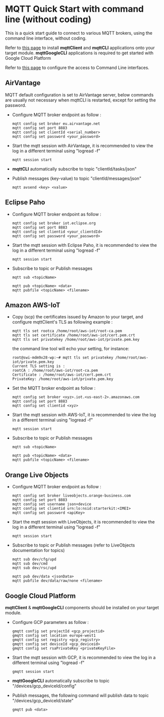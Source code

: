 MQTT Quick Start with command line (without coding)
==================================

This is a quick start guide to connect to various MQTT brokers, using the command line interface, without coding.

Refer to [this page](https://github.com/nhonchu/mqttClient-for-Legato#building-and-installing-applications) to install __mqttClient__ and __mqttCLI__ applications onto your target module. __mqttGoogleCLI__ applications is required to get started with Google Cloud Platform

Refer to [this page](https://github.com/nhonchu/mqttClient-for-Legato#accessing-command-line-interface-cli) to configure the access to Command Line interfaces.


AirVantage
--------------

MQTT default configuration is set to AirVantage server, below commands are usually not necessary when mqttCLI is restarted, except for setting the password.

- Configure MQTT broker endpoint as follow :

    ~~~
    mqtt config set broker eu.airvantage.net
    mqtt config set port 8883
    mqtt config set clientId <serial_number>
    mqtt config set password <your_password>
    ~~~


- Start the mqtt session with AirVantage, it is recommended to view the log in a different terminal using "logread -f"

    ~~~
    mqtt session start
    ~~~

- __mqttCLI__ automatically subscribe to topic "clientId/tasks/json"

- Publish messages (key-value) to topic "clientId/messages/json"

    ~~~
    mqtt avsend <key> <value> 
    ~~~


Eclipse Paho
--------------

- Configure MQTT broker endpoint as follow :

    ~~~
    mqtt config set broker iot.eclipse.org
    mqtt config set port 8883
    mqtt config set clientid <your_clientdId>
    mqtt config set password <your_password>
    ~~~


- Start the mqtt session with Eclipse Paho, it is recommended to view the log in a different terminal using "logread -f"

    ~~~
    mqtt session start
    ~~~


- Subscribe to topic or Publish messages

    ~~~
    mqtt sub <topicName>

    mqtt pub <topicName> <data>
    mqtt pubfile <topicName> <filename>
    ~~~


Amazon AWS-IoT
--------------

- Copy (scp) the certificates issued by Amazon to your target, and configure mqttClient's TLS as following example :

    ~~~
    mqtt tls set rootca /home/root/aws-iot/root-ca.pem
    mqtt tls set certificate /home/root/aws-iot/cert.pem.crt
    mqtt tls set privatekey /home/root/aws-iot/private.pem.key
    ~~~

    the command line tool will echo your setting, for instance:
    ~~~
    root@swi-mdm9x28-wp:~# mqtt tls set privatekey /home/root/aws-iot/private.pem.key 
    Current TLS setting is :
    rootCA : /home/root/aws-iot/root-ca.pem
    Certificate : /home/root/aws-iot/cert.pem.crt
    PrivateKey: /home/root/aws-iot/private.pem.key
    ~~~


- Set the MQTT broker endpoint as follow :

    ~~~
    mqtt config set broker <xyz>.iot.<us-east-2>.amazonaws.com
    mqtt config set port 8883
    mqtt config set clientid <xyz>
    ~~~


- Start the mqtt session with AWS-IoT, it is recommended to view the log in a different terminal using "logread -f"

    ~~~
    mqtt session start
    ~~~


- Subscribe to topic or Publish messages

    ~~~
    mqtt sub <topicName>

    mqtt pub <topicName> <data>
    mqtt pubfile <topicName> <filename>
    ~~~


Orange Live Objects
-------------------

- Configure MQTT broker endpoint as follow :

    ~~~
    mqtt config set broker liveobjects.orange-business.com
    mqtt config set port 8883
    mqtt config set username json+device
    mqtt config set clientid urn:lo:nsid:starterkit:<IMEI>
    mqtt config set password <apiKey>
    ~~~


- Start the mqtt session with LiveObjects, it is recommended to view the log in a different terminal using "logread -f"

    ~~~
    mqtt session start
    ~~~

- Subscribe to topic or Publish messages (refer to LiveObjects documentation for topics)

    ~~~
    mqtt sub dev/cfg/upd
    mqtt sub dev/cmd
    mqtt sub dev/rsc/upd

    mqtt pub dev/data <jsonData>
    mqtt pubfile dev/data/raw/none <filename>
    ~~~


Google Cloud Platform
---------------------

__mqttClient__ & __mqttGoogleCLI__  components should be installed on your target module.

- Configure GCP parameters as follow :

    ~~~
    gmqtt config set projectId <gcp_projectid>
    gmqtt config set location europe-west1
    gmqtt config set registry <gcp_registry>
    gmqtt config set deviceId <gcp_deviceid>
    gmqtt config set rsaPrivateKey <privateKeyFile>
    ~~~


- Start the mqtt session with GCP, it is recommended to view the log in a different terminal using "logread -f"

    ~~~
    gmqtt session start
    ~~~


- __mqttGoogleCLI__ automatically subscribe to topic "/devices/gcp_deviceId/config"

- Publish messages, the following command will publish data to topic "/devices/gcp_deviceId/state"

    ~~~
    gmqtt pub <data>
    ~~~

